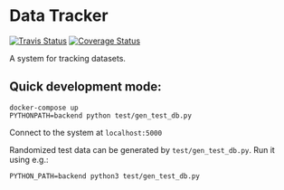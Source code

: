 # Data Tracker
[![Travis Status][travis-badge]][travis-link]
[![Coverage Status][codecov-badge]][codecov-link]

A system for tracking datasets.

## Quick development mode:
```
docker-compose up
PYTHONPATH=backend python test/gen_test_db.py
```
Connect to the system at `localhost:5000`

Randomized test data can be generated by `test/gen_test_db.py`. Run it using e.g.:

```
PYTHON_PATH=backend python3 test/gen_test_db.py
```

[travis-badge]: https://travis-ci.org/ScilifelabDataCentre/SciLifeLab-Data-Tracker.svg?branch=develop
[travis-link]: https://travis-ci.org/ScilifelabDataCentre/SciLifeLab-Data-Tracker

[codecov-badge]: https://codecov.io/gh/ScilifelabDataCentre/SciLifeLab-Data-Tracker/branch/develop/graph/badge.svg
[codecov-link]: https://codecov.io/gh/ScilifelabDataCentre/SciLifeLab-Data-Tracker
